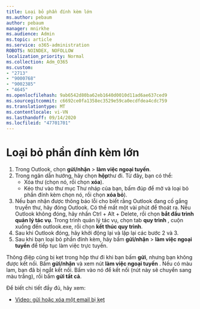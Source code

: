 ```yaml
---
title: Loại bỏ phần đính kèm lớn
ms.author: pebaum
author: pebaum
manager: mnirkhe
ms.audience: Admin
ms.topic: article
ms.service: o365-administration
ROBOTS: NOINDEX, NOFOLLOW
localization_priority: Normal
ms.collection: Adm_O365
ms.custom:
- "2713"
- "9000768"
- "9002385"
- "4645"
ms.openlocfilehash: 9ab6542d80ba62eb1640d0010d11ad6ae637ced9
ms.sourcegitcommit: c6692ce0fa1358ec3529e59ca0ecdfdea4cdc759
ms.translationtype: MT
ms.contentlocale: vi-VN
ms.lasthandoff: 09/14/2020
ms.locfileid: "47701701"
---
```

# <a name="remove-the-large-attachment"></a>Loại bỏ phần đính kèm lớn

1. Trong Outlook, chọn **gửi/nhận**  >  **làm việc ngoại tuyến**. 
2. Trong ngăn dẫn hướng, hãy chọn **hộp**thư đi. Từ đây, bạn có thể: 
    - Xóa thư (chọn nó, rồi chọn **xóa**).
    - Kéo thư vào thư mục Thư nháp của bạn, bấm đúp để mở và loại bỏ phần đính kèm chọn nó, rồi chọn **xóa bỏ**).
3. Nếu bạn nhận được thông báo lỗi cho biết rằng Outlook đang cố gắng truyền thư, hãy đóng Outlook. Có thể mất một vài phút để thoát ra. Nếu Outlook không đóng, hãy nhấn Ctrl + Alt + Delete, rồi chọn **bắt đầu trình quản lý tác vụ**. Trong trình quản lý tác vụ, chọn tab **quy trình** , cuộn xuống đến outlook.exe, rồi chọn **kết thúc quy trình**.
4. Sau khi Outlook đóng, hãy khởi động lại và lặp lại các bước 2 và 3. 
5. Sau khi bạn loại bỏ phần đính kèm, hãy bấm **gửi/nhận**  >  **làm việc ngoại tuyến** để tiếp tục làm việc trực tuyến. 

Thông điệp cũng bị kẹt trong hộp thư đi khi bạn bấm **gửi**, nhưng bạn không được kết nối. Bấm **gửi/nhận** và xem nút **làm việc ngoại tuyến** . Nếu có màu lam, bạn đã bị ngắt kết nối. Bấm vào nó để kết nối (nút này sẽ chuyển sang màu trắng), rồi bấm **gửi tất cả**.
 
 Để biết chi tiết đầy đủ, hãy xem:
- [Video: gửi hoặc xóa một email bị kẹt](https://support.office.com/article/Video-Send-or-delete-an-email-stuck-in-your-outbox-26d5d34a-4e5f-444a-a9e8-44db04a94dec) 